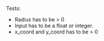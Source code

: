 Tests:
- Radius has to be > 0 
- Input has to be a float or integer.
- x_coord and y_coord has to be > 0

